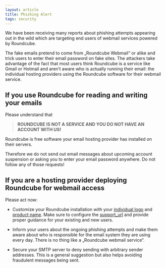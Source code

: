 ```yaml
---
layout: article
title: Phishing Alert
tags: security
---
```

We have been receiving many reports about phishing attempts appearing out in the wild which are targeting end users of webmail services powered by Roundcube.

The fake emails pretend to come from „Roundcube Webmail“ or alike and trick users to enter their email password on fake sites. The attackers take advantage of the fact that most users think Roundcube is a service like Gmail or Hotmail and aren’t aware who is actually running their email: the individual hosting providers using the Roundcube software for their webmail service.

## If you use Roundcube for reading and writing your emails

Please understand that

> **ROUNDCUBE IS NOT A SERVICE AND YOU DO NOT HAVE AN ACCOUNT WITH US!**

Roundcube is free software your email hosting provider has installed on their servers.

Therefore we do not send out email messages about upcoming account suspension or asking you to enter your email password anywhere. Do not follow any of those requests!

## If you are a hosting provider deploying Roundcube for webmail access

Please act now:

* Customize your Roundcube installation with your [individual logo](https://github.com/roundcube/roundcubemail/blob/master/config/defaults.inc.php#L393) and [product name](https://github.com/roundcube/roundcubemail/blob/master/config/defaults.inc.php#L597). Make sure to configure the [support_url](https://github.com/roundcube/roundcubemail/blob/master/config/defaults.inc.php#L389) and provide proper guidance for your existing and new users.

* Inform your users about the ongoing phishing attempts and make them aware about who is responsible for the email system they are using every day. There is no thing like a „Roundcube webmail service“.

* Secure your SMTP server to deny sending with arbitrary sender addresses. This is a general suggestion but also helps avoiding fraudulent messages being sent.

